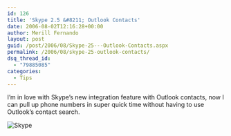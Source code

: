 ```yaml
---
id: 126
title: 'Skype 2.5 &#8211; Outlook Contacts'
date: 2006-08-02T12:16:28+00:00
author: Merill Fernando
layout: post
guid: /post/2006/08/Skype-25---Outlook-Contacts.aspx
permalink: /2006/08/skype-25-outlook-contacts/
dsq_thread_id:
  - "79885085"
categories:
  - Tips
---
```

<p>I&rsquo;m in love with Skype&rsquo;s new integration feature with Outlook contacts, now I can pull up phone numbers in super quick time without having to use Outlook&rsquo;s contact search.</p>
<p><img alt="Skype" src="http://www.merill.net/wp-content/uploads/contentbinary/Skype.jpg" border="0" /></p>